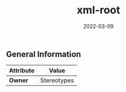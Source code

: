 ﻿---
title: xml-root
toc: false
type: specs
date: "2022-03-09"
draft: false
specification: VEC
version: 2.0.0
documentType: "Recommendation"
elementType: Class
classes:
  - xml-root
menu_name: vec-2.0.0
---


## General Information

| Attribute               | Value |
|-------------------------|-------|
| **Owner**               | Stereotypes |
